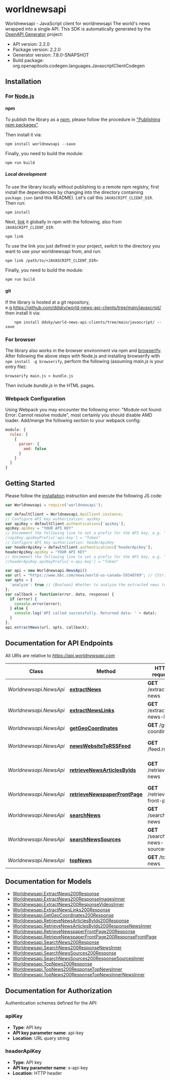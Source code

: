 # worldnewsapi

Worldnewsapi - JavaScript client for worldnewsapi
The world's news wrapped into a single API.
This SDK is automatically generated by the [OpenAPI Generator](https://openapi-generator.tech) project:

- API version: 2.2.0
- Package version: 2.2.0
- Generator version: 7.8.0-SNAPSHOT
- Build package: org.openapitools.codegen.languages.JavascriptClientCodegen

## Installation

### For [Node.js](https://nodejs.org/)

#### npm

To publish the library as a [npm](https://www.npmjs.com/), please follow the procedure in ["Publishing npm packages"](https://docs.npmjs.com/getting-started/publishing-npm-packages).

Then install it via:

```shell
npm install worldnewsapi --save
```

Finally, you need to build the module:

```shell
npm run build
```

##### Local development

To use the library locally without publishing to a remote npm registry, first install the dependencies by changing into the directory containing `package.json` (and this README). Let's call this `JAVASCRIPT_CLIENT_DIR`. Then run:

```shell
npm install
```

Next, [link](https://docs.npmjs.com/cli/link) it globally in npm with the following, also from `JAVASCRIPT_CLIENT_DIR`:

```shell
npm link
```

To use the link you just defined in your project, switch to the directory you want to use your worldnewsapi from, and run:

```shell
npm link /path/to/<JAVASCRIPT_CLIENT_DIR>
```

Finally, you need to build the module:

```shell
npm run build
```

#### git

If the library is hosted at a git repository, e.g.https://github.com/ddsky/world-news-api-clients/tree/main/javascript/
then install it via:

```shell
    npm install ddsky/world-news-api-clients/tree/main/javascript/ --save
```

### For browser

The library also works in the browser environment via npm and [browserify](http://browserify.org/). After following
the above steps with Node.js and installing browserify with `npm install -g browserify`,
perform the following (assuming *main.js* is your entry file):

```shell
browserify main.js > bundle.js
```

Then include *bundle.js* in the HTML pages.

### Webpack Configuration

Using Webpack you may encounter the following error: "Module not found: Error:
Cannot resolve module", most certainly you should disable AMD loader. Add/merge
the following section to your webpack config:

```javascript
module: {
  rules: [
    {
      parser: {
        amd: false
      }
    }
  ]
}
```

## Getting Started

Please follow the [installation](#installation) instruction and execute the following JS code:

```javascript
var Worldnewsapi = require('worldnewsapi');

var defaultClient = Worldnewsapi.ApiClient.instance;
// Configure API key authorization: apiKey
var apiKey = defaultClient.authentications['apiKey'];
apiKey.apiKey = "YOUR API KEY"
// Uncomment the following line to set a prefix for the API key, e.g. "Token" (defaults to null)
//apiKey.apiKeyPrefix['api-key'] = "Token"
// Configure API key authorization: headerApiKey
var headerApiKey = defaultClient.authentications['headerApiKey'];
headerApiKey.apiKey = "YOUR API KEY"
// Uncomment the following line to set a prefix for the API key, e.g. "Token" (defaults to null)
//headerApiKey.apiKeyPrefix['x-api-key'] = "Token"

var api = new Worldnewsapi.NewsApi()
var url = "https://www.bbc.com/news/world-us-canada-59340789"; // {String} The url of the news.
var opts = {
  'analyze': true // {Boolean} Whether to analyze the extracted news (extract entities, detect sentiment etc.)
};
var callback = function(error, data, response) {
  if (error) {
    console.error(error);
  } else {
    console.log('API called successfully. Returned data: ' + data);
  }
};
api.extractNews(url, opts, callback);

```

## Documentation for API Endpoints

All URIs are relative to *https://api.worldnewsapi.com*

Class | Method | HTTP request | Description
------------ | ------------- | ------------- | -------------
*Worldnewsapi.NewsApi* | [**extractNews**](docs/NewsApi.md#extractNews) | **GET** /extract-news | Extract News
*Worldnewsapi.NewsApi* | [**extractNewsLinks**](docs/NewsApi.md#extractNewsLinks) | **GET** /extract-news-links | Extract News Links
*Worldnewsapi.NewsApi* | [**getGeoCoordinates**](docs/NewsApi.md#getGeoCoordinates) | **GET** /geo-coordinates | Get Geo Coordinates
*Worldnewsapi.NewsApi* | [**newsWebsiteToRSSFeed**](docs/NewsApi.md#newsWebsiteToRSSFeed) | **GET** /feed.rss | News Website to RSS Feed
*Worldnewsapi.NewsApi* | [**retrieveNewsArticlesByIds**](docs/NewsApi.md#retrieveNewsArticlesByIds) | **GET** /retrieve-news | Retrieve News Articles by Ids
*Worldnewsapi.NewsApi* | [**retrieveNewspaperFrontPage**](docs/NewsApi.md#retrieveNewspaperFrontPage) | **GET** /retrieve-front-page | Retrieve Newspaper Front Page
*Worldnewsapi.NewsApi* | [**searchNews**](docs/NewsApi.md#searchNews) | **GET** /search-news | Search News
*Worldnewsapi.NewsApi* | [**searchNewsSources**](docs/NewsApi.md#searchNewsSources) | **GET** /search-news-sources | Search News Sources
*Worldnewsapi.NewsApi* | [**topNews**](docs/NewsApi.md#topNews) | **GET** /top-news | Top News


## Documentation for Models

 - [Worldnewsapi.ExtractNews200Response](docs/ExtractNews200Response.md)
 - [Worldnewsapi.ExtractNews200ResponseImagesInner](docs/ExtractNews200ResponseImagesInner.md)
 - [Worldnewsapi.ExtractNews200ResponseVideosInner](docs/ExtractNews200ResponseVideosInner.md)
 - [Worldnewsapi.ExtractNewsLinks200Response](docs/ExtractNewsLinks200Response.md)
 - [Worldnewsapi.GetGeoCoordinates200Response](docs/GetGeoCoordinates200Response.md)
 - [Worldnewsapi.RetrieveNewsArticlesByIds200Response](docs/RetrieveNewsArticlesByIds200Response.md)
 - [Worldnewsapi.RetrieveNewsArticlesByIds200ResponseNewsInner](docs/RetrieveNewsArticlesByIds200ResponseNewsInner.md)
 - [Worldnewsapi.RetrieveNewspaperFrontPage200Response](docs/RetrieveNewspaperFrontPage200Response.md)
 - [Worldnewsapi.RetrieveNewspaperFrontPage200ResponseFrontPage](docs/RetrieveNewspaperFrontPage200ResponseFrontPage.md)
 - [Worldnewsapi.SearchNews200Response](docs/SearchNews200Response.md)
 - [Worldnewsapi.SearchNews200ResponseNewsInner](docs/SearchNews200ResponseNewsInner.md)
 - [Worldnewsapi.SearchNewsSources200Response](docs/SearchNewsSources200Response.md)
 - [Worldnewsapi.SearchNewsSources200ResponseSourcesInner](docs/SearchNewsSources200ResponseSourcesInner.md)
 - [Worldnewsapi.TopNews200Response](docs/TopNews200Response.md)
 - [Worldnewsapi.TopNews200ResponseTopNewsInner](docs/TopNews200ResponseTopNewsInner.md)
 - [Worldnewsapi.TopNews200ResponseTopNewsInnerNewsInner](docs/TopNews200ResponseTopNewsInnerNewsInner.md)


## Documentation for Authorization


Authentication schemes defined for the API:
### apiKey


- **Type**: API key
- **API key parameter name**: api-key
- **Location**: URL query string

### headerApiKey


- **Type**: API key
- **API key parameter name**: x-api-key
- **Location**: HTTP header

